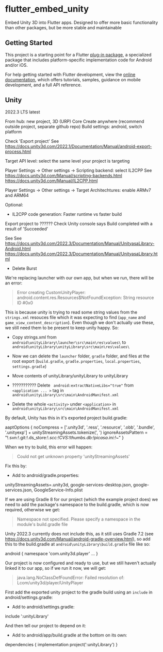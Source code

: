 # flutter_embed_unity

Embed Unity 3D into Flutter apps. Designed to offer more basic functionality than other packages, but be more stable and maintainable

## Getting Started

This project is a starting point for a Flutter
[plug-in package](https://flutter.dev/developing-packages/),
a specialized package that includes platform-specific implementation code for
Android and/or iOS.

For help getting started with Flutter development, view the
[online documentation](https://flutter.dev/docs), which offers tutorials,
samples, guidance on mobile development, and a full API reference.


## Unity

2022.3 LTS latest

From hub: new project, 3D (URP) Core
Create anywhere (recommend outside project, separate github repo)
Build settings: android, switch platform

Check 'Export project'
See https://docs.unity3d.com/2022.1/Documentation/Manual/android-export-process.html


Target API level: select the same level your project is targeting

Player Settings -> Other settings -> Scripting backend: select IL2CPP
See https://docs.unity3d.com/Manual/scripting-backends.html
https://docs.unity3d.com/Manual/IL2CPP.html

Player Settings -> Other settings -> Target Architechtures: enable ARMv7 and ARM64

Optional:
- IL2CPP code generation: Faster runtime vs faster build

Export project to ??????
Check Unity console says Build completed with a result of 'Succeeded'

See See https://docs.unity3d.com/2022.3/Documentation/Manual/UnityasaLibrary-Android.html
https://docs.unity3d.com/2022.3/Documentation/Manual/UnityasaLibrary.html


- Delete Burst


We're replacing launcher with our own app, but when we run, there will be an error:

> Error creating CustomUnityPlayer: android.content.res.Resources$NotFoundException: String resource ID #0x0

This is because unity is trying to read some string values from the `strings.xml` resouces file which it was expecting to find (`app_name` and `game_view_content_description`). Even though we don't actually use these, we still need them to be present to keep unity happy. So:

- Copy strings.xml from `android\unityLibrary\launcher\src\main\res\values\` to `android\unityLibrary\unityLibrary\src\main\res\values\`
- Now we can delete the `launcher` folder, `gradle` folder, and files at the root export (`build.gradle`, `gradle.properties`, `local.properties`, `settings.gradle`)


- Move contents of unityLibrary/unityLibrary to unityLibrary
- ??????????? Delete ` android:extractNativeLibs="true"` from `<application ... >` tag in `android\unityLibrary\src\main\AndroidManifest.xml`
- Delete the whole `<activity>` under `<application>` in `android\unityLibrary\src\main\AndroidManifest.xml`

By default, Unity has this in it's exported project build.gradle:

aaptOptions {
        noCompress = ['.unity3d', '.ress', '.resource', '.obb', '.bundle', '.unityexp'] + unityStreamingAssets.tokenize(', ')
        ignoreAssetsPattern = "!.svn:!.git:!.ds_store:!*.scc:!CVS:!thumbs.db:!picasa.ini:!*~"
    }
	
When we try to build, this error will happen:

> Could not get unknown property 'unityStreamingAssets'

Fix this by:
- Add to android/gradle.properties:

unityStreamingAssets=.unity3d, google-services-desktop.json, google-services.json, GoogleService-Info.plist
 


If we are using Gradle 8 for our project (which the example project does) we need to add the package's namespace to the build.gradle, which is now required, otherwise we get:

> Namespace not specified. Please specify a namespace in the module's build.gradle file

Unity 2022.3 currently does not include this, as it still uses Gradle 7.2 (see https://docs.unity3d.com/Manual/android-gradle-overview.html), so add this to the build.gradle at `android\unityLibrary\build.gradle` file like so:

android {
    namespace 'com.unity3d.player'
	...
}



Our project is now configured and ready to use, but we still haven't actually linked it to our app, so if we run it now, we will get:

> java.lang.NoClassDefFoundError: Failed resolution of: Lcom/unity3d/player/UnityPlayer


First add the exported unity project to the gradle build using an `include` in android/settings.gradle:
- Add to android/settings.gradle:

include ':unityLibrary'


And then tell our project to depend on it:

- Add to android/app/build.gradle at the bottom on its own:

dependencies {
    implementation project(':unityLibrary')
}





